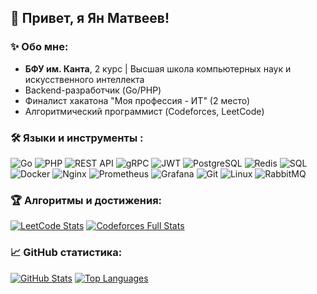 ## 👋 Привет, я Ян Матвеев!

### ✨ Обо мне:

* **БФУ им. Канта**, 2 курс | Высшая школа компьютерных наук и искусственного интеллекта
* Backend-разработчик (Go/PHP)
* Финалист хакатона "Моя профессия - ИТ" (2 место)
* Алгоритмический программист (Codeforces, LeetCode)

### 🛠️ Языки и инструменты :
![Go](https://img.shields.io/badge/-Go-090909?style=for-the-badge&logo=go&logoColor=00ADD8)
![PHP](https://img.shields.io/badge/-PHP-090909?style=for-the-badge&logo=php&logoColor=777BB4)
![REST API](https://img.shields.io/badge/-REST_API-090909?style=for-the-badge&logo=api&logoColor=FF4F00)
![gRPC](https://img.shields.io/badge/-gRPC-090909?style=for-the-badge&logo=grpc&logoColor=4285F4)
![JWT](https://img.shields.io/badge/-JWT-090909?style=for-the-badge&logo=jsonwebtokens)
![PostgreSQL](https://img.shields.io/badge/-PostgreSQL-090909?style=for-the-badge&logo=postgresql&logoColor=4169E1)
![Redis](https://img.shields.io/badge/-Redis-090909?style=for-the-badge&logo=redis&logoColor=DC382D)
![SQL](https://img.shields.io/badge/-SQL-090909?style=for-the-badge&logo=mysql&logoColor=4479A1)
![Docker](https://img.shields.io/badge/-Docker-090909?style=for-the-badge&logo=docker&logoColor=2496ED)
![Nginx](https://img.shields.io/badge/-Nginx-090909?style=for-the-badge&logo=nginx&logoColor=009639)
![Prometheus](https://img.shields.io/badge/-Prometheus-090909?style=for-the-badge&logo=prometheus&logoColor=E6522C)
![Grafana](https://img.shields.io/badge/-Grafana-090909?style=for-the-badge&logo=grafana&logoColor=F46800)
![Git](https://img.shields.io/badge/-Git-090909?style=for-the-badge&logo=git&logoColor=F05032)
![Linux](https://img.shields.io/badge/-Linux-090909?style=for-the-badge&logo=linux&logoColor=FCC624)
![RabbitMQ](https://img.shields.io/badge/-RabbitMQ-090909?style=for-the-badge&logo=rabbitmq&logoColor=FF6600)

### 🏆 Алгоритмы и достижения:

[![LeetCode Stats](https://leetcard.jacoblin.cool/Fokyyy?border=0&theme=dark)](https://leetcode.com/u/Fokyyy/)
[![Codeforces Full Stats](https://codeforces-readme-stats.vercel.app/api/card?username=Foky&theme=dark&days=1800)](https://codeforces.com/profile/Foky)

### 📈 GitHub статистика:

[![GitHub Stats](https://github-readme-stats.vercel.app/api?username=O4EHbKPYTON&show_icons=true&theme=dark&hide_border=true)](https://github.com/anuraghazra/github-readme-stats)
[![Top Languages](https://github-readme-stats.vercel.app/api/top-langs/?username=O4EHbKPYTON&layout=compact&theme=dark&hide_border=true)](https://github.com/anuraghazra/github-readme-stats)
